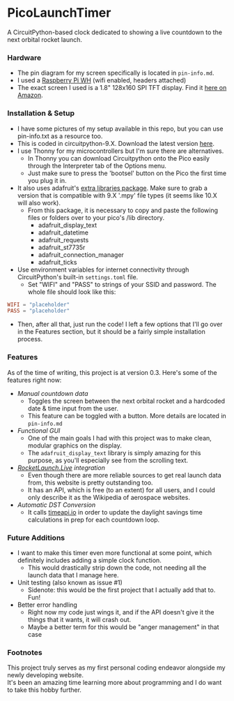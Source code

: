 # PicoLaunchTimer
A CircuitPython-based clock dedicated to showing a live countdown to the next orbital rocket launch.

### Hardware
- The pin diagram for my screen specifically is located in `pin-info.md`.
- I used a [Raspberry Pi WH](https://www.amazon.com/Raspberry-Pi-RP-PICO-WH-Pico-WH/dp/B0C58X9Q77) (wifi enabled, headers attached)
- The exact screen I used is a 1.8" 128x160 SPI TFT display. Find it [here on Amazon](https://a.co/d/0OCU4uG).

### Installation & Setup
- I have some pictures of my setup available in this repo, but you can use pin-info.txt as a resource too.
- This is coded in circuitpython-9.X. Download the latest version [here](https://circuitpython.org/board/raspberry_pi_pico_w/).
- I use Thonny for my microcontrollers but I'm sure there are alternatives.
  - In Thonny you can download Circuitpython onto the Pico easily through the Interpreter tab of the Options menu.
  - Just make sure to press the 'bootsel' button on the Pico the first time you plug it in.
- It also uses adafruit's [extra libraries package](https://circuitpython.org/libraries). Make sure to grab a version that is compatible with 9.X '.mpy' file types (it seems like 10.X will also work).
  - From this package, it is necessary to copy and paste the following files or folders over to your pico's /lib directory.
    - adafruit_display_text
    - adafruit_datetime
    - adafruit_requests
    - adafruit_st7735r
    - adafruit_connection_manager
    - adafruit_ticks
- Use environment variables for internet connectivity through CircuitPython's built-in `settings.toml` file. 
  - Set "WIFI" and "PASS" to strings of your SSID and password. The whole file should look like this:<br>
```toml
WIFI = "placeholder"
PASS = "placeholder"
```
- Then, after all that, just run the code! I left a few options that I'll go over in the Features section, but
  it should be a fairly simple installation process.

### Features
As of the time of writing, this project is at version 0.3. Here's some of the features right now:
- *Manual countdown data*
  - Toggles the screen between the next orbital rocket and a hardcoded date & time input from the user.
  - This feature can be toggled with a button. More details are located in `pin-info.md`
- *Functional GUI*
  - One of the main goals I had with this project was to make clean, modular graphics on the display.
  - The `adafruit_display_text` library is simply amazing for this purpose, as you'll especially see from the scrolling text.
- *[RocketLaunch.Live](https://rocketlaunch.live) integration*
  - Even though there are more reliable sources to get real launch data from, this website is pretty outstanding too.
  - It has an API, which is free (to an extent) for all users, and I could only describe it as the Wikipedia of aerospace websites.
- *Automatic DST Conversion*
  - It calls [timeapi.io](timeapi.io) in order to update the daylight savings time calculations in prep for each countdown loop.

### Future Additions
- I want to make this timer even more functional at some point, which definitely includes adding a simple clock function.
  - This would drastically strip down the code, not needing all the launch data that I manage here.
- Unit testing (also known as issue #1)
  - Sidenote: this would be the first project that I actually add that to. Fun!
- Better error handling
  - Right now my code just wings it, and if the API doesn't give it the things that it wants, it will crash out.
  - Maybe a better term for this would be "anger management" in that case

### Footnotes
This project truly serves as my first personal coding endeavor alongside my newly developing website.<br>
It's been an amazing time learning more about programming and I do want to take this hobby further.